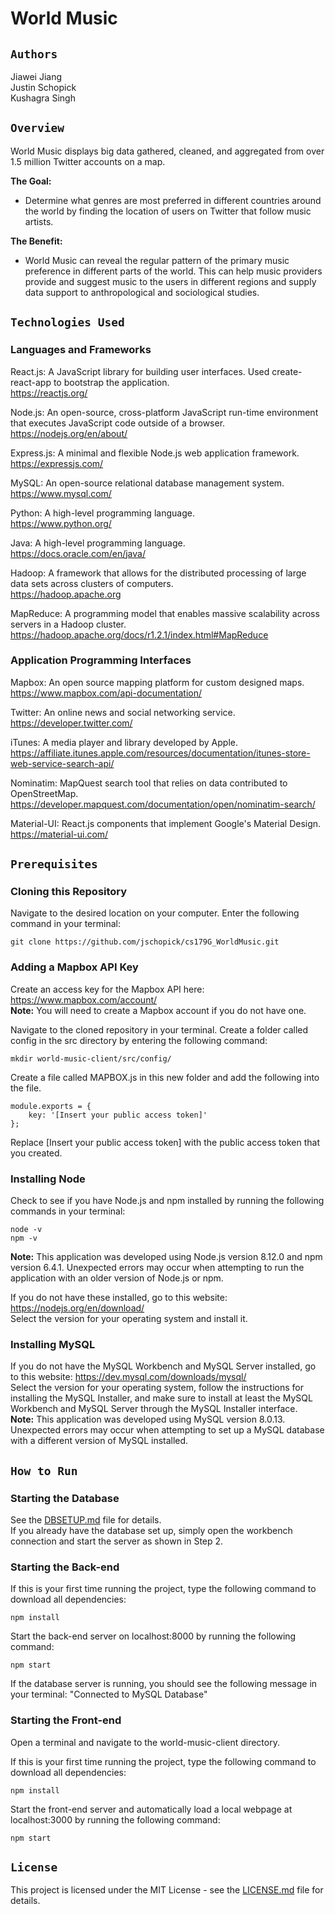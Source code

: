 # **World Music**

## `Authors`

Jiawei Jiang </br>
Justin Schopick </br>
Kushagra Singh

## `Overview`

World Music displays big data gathered, cleaned, and aggregated from over 1.5 million Twitter accounts on a map.

**The Goal:**
* Determine what genres are most preferred in different countries around the world by finding the location of users on Twitter that follow music artists.

**The Benefit:**
* World Music can reveal the regular pattern of the primary music preference in different parts of the world. This can help music providers provide and suggest music to the users in different regions and supply data support to anthropological and sociological studies.

## `Technologies Used`

### **Languages and Frameworks**

React.js: A JavaScript library for building user interfaces. Used create-react-app to bootstrap the application. </br> https://reactjs.org/

Node.js: An open-source, cross-platform JavaScript run-time environment that executes JavaScript code outside of a browser. </br> https://nodejs.org/en/about/

Express.js: A minimal and flexible Node.js web application framework. </br>
https://expressjs.com/

MySQL: An open-source relational database management system. </br> https://www.mysql.com/

Python: A high-level programming language. </br> https://www.python.org/

Java: A high-level programming language. </br> https://docs.oracle.com/en/java/

Hadoop: A framework that allows for the distributed processing of large data sets across clusters of computers. </br> https://hadoop.apache.org

MapReduce: A programming model that enables massive scalability across servers in a Hadoop cluster. </br> https://hadoop.apache.org/docs/r1.2.1/index.html#MapReduce

### **Application Programming Interfaces**

Mapbox: An open source mapping platform for custom designed maps. </br> https://www.mapbox.com/api-documentation/

Twitter: An online news and social networking service. </br> https://developer.twitter.com/

iTunes: A media player and library developed by Apple. </br> https://affiliate.itunes.apple.com/resources/documentation/itunes-store-web-service-search-api/

Nominatim: MapQuest search tool that relies on data contributed to OpenStreetMap. </br> https://developer.mapquest.com/documentation/open/nominatim-search/

Material-UI: React.js components that implement Google's Material Design. </br> https://material-ui.com/

## `Prerequisites`

### Cloning this Repository

Navigate to the desired location on your computer. Enter the following command in your terminal:
```
git clone https://github.com/jschopick/cs179G_WorldMusic.git
```

### Adding a Mapbox API Key

Create an access key for the Mapbox API here: https://www.mapbox.com/account/ <br>
**Note:** You will need to create a Mapbox account if you do not have one.

Navigate to the cloned repository in your terminal. Create a folder called config in the src directory by entering the following command:
```
mkdir world-music-client/src/config/
```
Create a file called MAPBOX.js in this new folder and add the following into the file.
```
module.exports = {
    key: '[Insert your public access token]'
};
```
Replace [Insert your public access token] with the public access token that you created.

### Installing Node

Check to see if you have Node.js and npm installed by running the following commands in your terminal:
```
node -v
npm -v
```
**Note:** This application was developed using Node.js version 8.12.0 and npm version 6.4.1. Unexpected errors may occur when attempting to run the application with an older version of Node.js or npm.

If you do not have these installed, go to this website: https://nodejs.org/en/download/<br>
Select the version for your operating system and install it.

### Installing MySQL

If you do not have the MySQL Workbench and MySQL Server installed, go to this website:
https://dev.mysql.com/downloads/mysql/ </br>
Select the version for your operating system, follow the instructions for installing the MySQL Installer, and make sure to install at least the MySQL Workbench and MySQL Server through the MySQL Installer interface. </br>
**Note:** This application was developed using MySQL version 8.0.13. Unexpected errors may occur when attempting to set up a MySQL database with a different version of MySQL installed.

## `How to Run`

### Starting the Database

See the [DBSETUP.md](world-music-api/DBSETUP.md) file for details. </br>
If you already have the database set up, simply open the workbench connection and start the server as shown in Step 2.

### Starting the Back-end

If this is your first time running the project, type the following command to download all dependencies:
```
npm install
```
Start the back-end server on localhost:8000 by running the following command:
```
npm start
```
If the database server is running, you should see the following message in your terminal: "Connected to MySQL Database"

### Starting the Front-end

Open a terminal and navigate to the world-music-client directory.

If this is your first time running the project, type the following command to download all dependencies:
```
npm install
```
Start the front-end server and automatically load a local webpage at localhost:3000 by running the following command:
```
npm start
```

## `License`

This project is licensed under the MIT License - see the [LICENSE.md](LICENSE.md) file for details.
